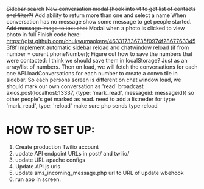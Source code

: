 ~~Sidebar search~~
~~New conversation modal (hook into vt to get list of contacts and filter?)~~
Add ability to return more than one and select a name
When conversation has no message show some message to get people started.
~~Add message image to text chat~~
Modal when a photo is clicked to view photo in full
Finish code here: https://gist.github.com/chukwumaokere/463317336735f0974f28677633453f8f
Implement automatic sidebar reload and chatwindow reload (if from number = curent phoneNumber);
Figure out how to save the numbers that were contacted: I think we should save them in localStorage? Just as an array/list of numbers. Then on load, we will fetch the conversations for each one API.loadConversations for each number to create a convo tile in sidebar. So each persons screen is different 
on chat window load, we should mark our own conversation as 'read' broadcast axios.post(localhost:13337, {type: 'mark_read', messageid: messageid}) so other people's get marked as read.
need to add a listneder for type 'mark_read', type: 'reload' make sure php sends type reload


# HOW TO SET UP:
1) Create production Twilio account
2) update API endpoint URLs in post/ and twilio/
3) update URL apache configs
4) Update API.js urls
5) update sms_incoming_message.php url to URL of update wbehook
6) run app in screen. 